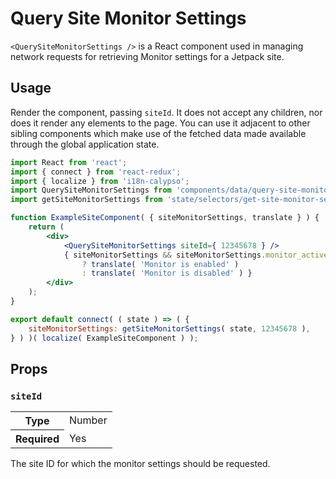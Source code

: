 # Query Site Monitor Settings

`<QuerySiteMonitorSettings />` is a React component used in managing network requests for retrieving Monitor settings for a Jetpack site.

## Usage

Render the component, passing `siteId`. It does not accept any children, nor does it render any elements to the page. You can use it adjacent to other sibling components which make use of the fetched data made available through the global application state.

```jsx
import React from 'react';
import { connect } from 'react-redux';
import { localize } from 'i18n-calypso';
import QuerySiteMonitorSettings from 'components/data/query-site-monitor-settings';
import getSiteMonitorSettings from 'state/selectors/get-site-monitor-settings';

function ExampleSiteComponent( { siteMonitorSettings, translate } ) {
	return (
		<div>
			<QuerySiteMonitorSettings siteId={ 12345678 } />
			{ siteMonitorSettings && siteMonitorSettings.monitor_active
				? translate( 'Monitor is enabled' )
				: translate( 'Monitor is disabled' ) }
		</div>
	);
}

export default connect( ( state ) => ( {
	siteMonitorSettings: getSiteMonitorSettings( state, 12345678 ),
} ) )( localize( ExampleSiteComponent ) );
```

## Props

### `siteId`

<table>
	<tr><th>Type</th><td>Number</td></tr>
	<tr><th>Required</th><td>Yes</td></tr>
</table>

The site ID for which the monitor settings should be requested.
